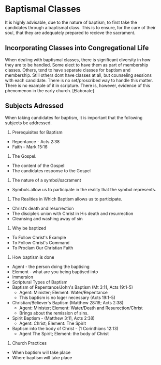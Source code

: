 # Baptismal Classes

It is highly advisable, due to the nature of baptism, to first take the candidates through a baptismal class. This is to ensure, for the care of their soul, that they are adequately prepared to recieve the sacrament.

## Incorporating Classes into Congregational Life

When dealing with baptismal classes, there is significant diversity in how they are to be handled. Some elect to  have them as part of membership classes. Others, tend to have separate classes for baptism and membership. Still others dont have classes at all, but counseling sessions with each candidate. There is no set/proscribed way to handle this matter. There is no example of it in scripture. There is, however, evidence of this phenomenon in the early church. [Elaborate]

## Subjects Adressed

When taking candidates for baptism, it is important that the following subjects be addressed.

1. Prerequisites for Baptism
 * Repentance - Acts 2:38
 * Faith - Mark 15:16
1. The Gospel.
 * The content of the Gospel
 * The candidates response to the Gospel
1. The nature of a symbol/sacrament
 * Symbols allow us to participate in the reality that the symbol represents.
1. The Realities in Which Baptism allows us to participate.
 * Christ’s death and resurrection
 * The disciple’s union with Christ in His death and resurrection
 * Cleansing and washing away of sin
1. Why be baptized
 * To Follow Christ's Example
 * To Follow Christ's Command
 * To Proclam Our Christian Faith
1. How baptism is done
 * Agent - the person doing the baptising
 * Element - what are you being baptised into
 * Immersion
 * Scriptural Types of Baptism
 * Baptism of Repentance/John's Baptism (Mt 3:11, Acts 19:1-5)
   * Agent: Minister; Element: Water/Repentance
   * This baptism is no loger necessary (Acts 19:1-5)
 * Christian/Believer's Baptism (Matthew 28:19; Acts 2:38)
   * Agent: Minister; Element: Water/Death and Resurection/Christ
   * Brings about the remission of sins.
 * Spirit Baptism - (Matthew 3:11, Acts 2:38)
   * Agent: Christ; Element: The Spirit
 * Baptism into the body of Christ - (1 Corinthians 12:13)
   * Agent The Spirit; Element: the body of Christ
1. Church Practices
 * When baptism will take place
 * Where baptism will take place